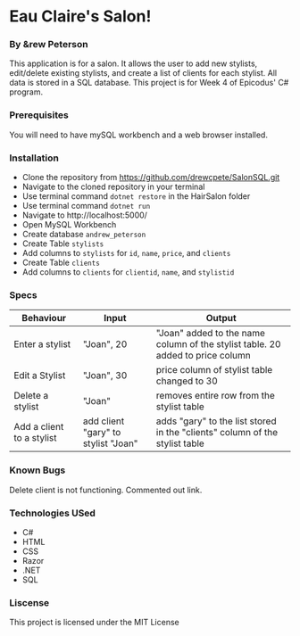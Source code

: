 # Eau Claire's Salon!

### By &rew Peterson

This application is for a salon. It allows the user to add new stylists, edit/delete existing stylists, and create a list of clients for each stylist. All data is stored in a SQL database.  This project is for Week 4 of Epicodus' C# program.

### Prerequisites

You will need to have mySQL workbench and a web browser installed.

### Installation

- Clone the repository from https://github.com/drewcpete/SalonSQL.git
- Navigate to the cloned repository in your terminal
- Use terminal command ```dotnet restore``` in the HairSalon folder
- Use terminal command  ```dotnet run``` 
- Navigate to  http://localhost:5000/ 
- Open MySQL Workbench
- Create database  ```andrew_peterson``` 
- Create Table ```stylists```
- Add columns to ```stylists``` for ```id```, ```name```, ```price```, and ```clients```
- Create Table ```clients```
- Add columns to ```clients``` for ```clientid```, ```name```, and ```stylistid```

### Specs

| Behaviour | Input | Output |
|---|---|---|
| Enter a stylist | "Joan", 20 | "Joan" added to the name column of the stylist table. 20 added to price column |
| Edit a Stylist | "Joan", 30 | price column of stylist table changed to 30 |
| Delete a stylist | "Joan" | removes entire row from the stylist table |
| Add a client to a stylist | add client "gary" to stylist "Joan" | adds "gary" to the list stored in the "clients" column of the stylist table |


### Known Bugs
Delete client is not functioning.  Commented out link.

### Technologies USed
* C#
* HTML
* CSS
* Razor
* .NET
* SQL

### Liscense
This project is licensed under the MIT License 

